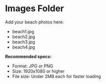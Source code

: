 # Images Folder

Add your beach photos here:
- beach1.jpg
- beach2.jpg
- beach3.jpg
- beach4.jpg

**Recommended specs:**
- Format: JPG or PNG
- Size: 1920x1080 or higher
- File size: Under 2MB each for faster loading